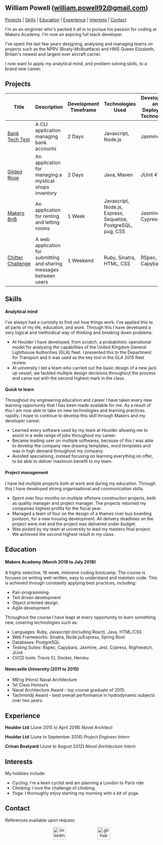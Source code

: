 ## William Powell (william.powell92@gmail.com)

[Projects](#projects) | [Skills](#skills) | [Education](#education) | [Experience](#experience) | [Interests](#interests) | [Contact](#contact)

I'm an ex-enginner who's packed it all in to pursue his passion for coding at Makers Academy. I'm now an aspiring full stack developer.

I've spent the last few years designing, analysing and managing teams on projects such as the NPRV (Boaty-McBoatface) and HMS Queen Elizabeth, Britain's newest and largest ever aircraft carrier.

I now want to apply my analytical mind, and problem solving skills, to a brand new career.

## Projects

| Title | Description | Development Timeframe | Technologies Used | Development and Deployment Technologies |
|--|--|--|--|--|
| [Bank Tech Test](https://github.com/williampowell92/bank_tech_test) | A CLI application managing bank accounts | 2 Days | Javascript, Node.js | Jasmine |
| [Gilded Rose](https://github.com/williampowell92/gilded_rose) | An application for managing a mystical shops inventory | 2 Days | Java, Maven | JUnit 4 |
| [Makers BnB](https://github.com/williampowell92/makers_bnb) | An application for renting and letting rooms | 1 Week | Javascript, Node.js, Express, Sequelize, PostgreSQL, pug, CSS | Jasmine, Cypress |
|[Chitter Challenge](https://github.com/williampowell92/chitter-challenge) | A web application for submitting and sharing messages between users | 1 Weekend | Ruby, Sinatra, HTML, CSS | RSpec, Capybara |

## Skills

#### Analytical mind

I've always had a curiosity to find out how things work. I've applied this to all parts of my life, education, and work. Through this I have developed a very logical and methodical way of thinking and breaking down problems.

- At Houlder I have developed, from scratch, a probabilistic operational model for analysing the capabilities of the United Kingdom General Lighthouse Authorities (GLA) fleet. I presented this to the Department for Transport and it was used as the key tool in the GLA 2015 fleet review.
- At university I led a team who carried out the basic design of a new jack up vessel, we tackled multiple design decisions throughout the process and came out with the second highest mark in the class.

#### Quick to learn

Throughout my engineering education and career I have taken every new learning opportunity that I has been made available for me. As a result of this I am now able to take on new technologies and learning practices rapidly. I hope to continue to develop this skill through Makers and my developer career.

- Learned every software used by my team at Houlder allowing me to assist in a wide range of jobs throughout my career.
- Became leading user on multiple softwares, because of this I was able to develop the company new drawing templates, word templates and was in high demand throughout my company.
- Avoided specialising, instead focusing on learning everything on offer, to be able to deliver maximum benefit to my team.

#### Project management

I have led multiple projects both at work and during my education. Through this I have developed strong organisational and communication skills.

- Spent over four months on multiple offshore construction projects, both as quality manager and project manager. The projects returned my companies highest profits for the fiscal year.
- Managed a team of four on the design of a thames river bus boarding pontoon, for a new housing development. All delivery deadlines on the project were met and the project was delivered under budget.
- Was picked by my team at university to lead my masters final project. We achieved the second highest result in my class.

## Education

#### Makers Academy (March 2018 to July 2018)

A highly selective, 16 week, intensive coding bootcamp. The course is focuses on writing well-written, easy to understand and maintain code. This is achieved through constantly applying best practices, including:

- Pair-programming
- Ted driven development
- Object oriented design
- Agile development

Throughout the course I have leapt at every opportunity to learn something new, covering technologies such as:

- Languages: Ruby, Javascript (including React), Java, HTML/CSS
- Web Frameworks: Sinatra, Node.js/Express, Spring Boot
- Databases: PostgreSQL
- Testing Suites: Rspec, Capybara, Jasmine, Jest, Cypress, Nightwatch, JUnit
- CI/CD tools: Travis CI, Docker, Heroku

#### Newcastle University (2011 to 2015)

- MEng (Hons) Naval Architecture
- 1st Class Honours
- Naval Architecture Award - top course graduate of 2015.
- Tachmindji Award - best overall performance in hydrodynamic subjects over two years.

## Experience

**Houlder Ltd** (June 2015 to April 2018)
*Naval Architect*

**Houlder Ltd** (June to September 2014)
*Project Engineer Intern*

**Crinan Boatyard** (June to August 2012)
*Naval Architecture Intern*

## Interests

My hobbies include:

- Cycling: I'm a keen cyclist and am planning a London to Paris ride.
- Climbing: I love the challenge of climbing.
- Yoga: I thoroughly enjoy starting my morning with a bit of yoga.

## Contact

References available upon request.

<p align="center">
<a href="https://www.linkedin.com/in/william-powell-bb171085/"><img src="https://www.iconfinder.com/data/icons/free-social-icons/67/linkedin_circle_color-512.png" alt="linkedin" hspace="50" height="42" width="42"></a>
<a href="https://github.com/williampowell92"><img src="https://png.icons8.com/metro/1600/github.png" alt="github" hspace="50" height="42" width="42"></a>
</p>
